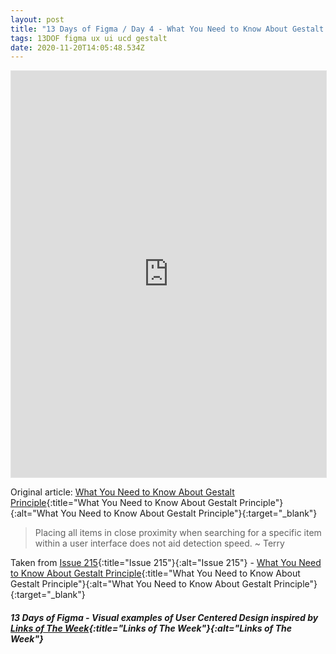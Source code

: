 ```yaml
---
layout: post
title: "13 Days of Figma / Day 4 - What You Need to Know About Gestalt Principle #1"
tags: 13DOF figma ux ui ucd gestalt
date: 2020-11-20T14:05:48.534Z
---
```

<iframe style="border: 1px solid rgba(0, 0, 0, 0.1);" width="100%" height="650" src="https://www.figma.com/embed?embed_host=share&url=https%3A%2F%2Fwww.figma.com%2Fproto%2FwTLBUHRiYoLIb2cNvLOZAV%2F13-Days-of-Figma-Day-4%3Fnode-id%3D1%253A148%26viewport%3D368%252C138%252C0.5%26scaling%3Dmin-zoom" allowfullscreen></iframe>

Original article: [What You Need to Know About Gestalt Principle](https://uxplanet.org/what-you-need-to-know-about-gestalt-principle-c440f5d7fc1d){:title="What You Need to Know About Gestalt Principle"}{:alt="What You Need to Know About Gestalt Principle"}{:target="_blank"}

> Placing all items in close proximity when searching for a specific item within a user interface does not aid detection speed. ~ Terry

Taken from [Issue 215](/issue-215-19-june-2020-gestalt-typography-ux-seo-analytics/){:title="Issue 215"}{:alt="Issue 215"} - [What You Need to Know About Gestalt Principle](https://uxplanet.org/what-you-need-to-know-about-gestalt-principle-c440f5d7fc1d){:title="What You Need to Know About Gestalt Principle"}{:alt="What You Need to Know About Gestalt Principle"}{:target="_blank"}

##### 13 Days of Figma - Visual examples of User Centered Design inspired by [Links of The Week](/archive/){:title="Links of The Week"}{:alt="Links of The Week"}